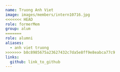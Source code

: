 ```yaml
---
name: Truong Anh Viet 
image: images/members/intern10716.jpg 
<<<<<<< HEAD
role: formerMem
group: alum
=======
role: alumni
aliases:
  - anh viet truong
>>>>>>> b8c8985675a23627432c7da5e8ff9e8eabca77c9
links:
  github: link_to_github 
---
```

